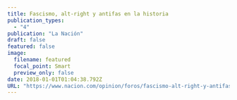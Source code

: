 ```yaml
---
title: Fascismo, alt-right y antifas en la historia
publication_types:
  - "4"
publication: "La Nación"
draft: false
featured: false
image:
  filename: featured
  focal_point: Smart
  preview_only: false
date: 2018-01-01T01:04:38.792Z
URL: "https://www.nacion.com/opinion/foros/fascismo-alt-right-y-antifas-en-la-historia/44BA7PIIMVGHFEICXBPSRONZWI/story/"
---
```

